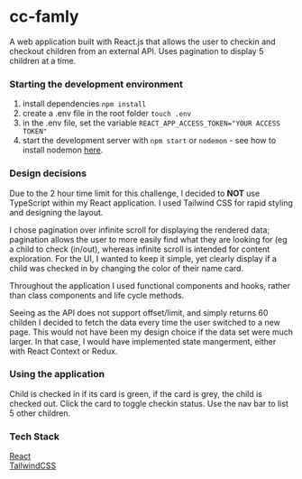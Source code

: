 # cc-famly

A web application built with React.js that allows the user to checkin and checkout children from an external API. 
Uses pagination to display 5 children at a time.

### Starting the development environment

1. install dependencies `npm install`
2. create a .env file in the root folder `touch .env`
3. in the .env file, set the variable `REACT_APP_ACCESS_TOKEN="YOUR ACCESS TOKEN"`
4. start the development server with `npm start` or `nodemon` - see how to install nodemon [here](https://www.npmjs.com/package/nodemon).

### Design decisions

Due to the 2 hour time limit for this challenge, I decided to **NOT** use TypeScript within my React application. I used Tailwind CSS for rapid styling and designing the layout. 

I chose pagination over infinite scroll for displaying the rendered data; pagination allows the user to more easily find what they are looking for (eg a child to check (in/out), whereas infinite scroll is intended for content exploration. For the UI, I wanted to keep it simple, yet clearly display if a child was checked in by changing the color of their name card. 

Throughout the application I used functional components and hooks, rather than class components and life cycle methods. 

Seeing as the API does not support offset/limit, and simply returns 60 childen I decided to fetch the data every time the user switched to a new page. This would not have been my design choice if the data set were much larger. In that case, I would have implemented state mangerment, either with React Context or Redux.

### Using the application

Child is checked in if its card is green, if the card is grey, the child is checked out. Click the card to toggle checkin status. Use the nav bar to list 5 other children.

### Tech Stack

[React](reactjs.org)  
[TailwindCSS](tailwindcss.com)
